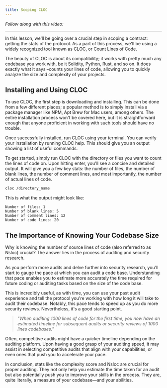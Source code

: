 ```yaml
---
title: Scoping CLOC
---
```


_Follow along with this video:_



---

In this lesson, we'll be going over a crucial step in scoping a contract: getting the stats of the protocol. As a part of this process, we'll be using a widely recognized tool known as CLOC, or Count Lines of Code.

The beauty of CLOC is about its compatibility; it works with pretty much any codebase you work with, be it Solidity, Python, Rust, and so on. It does exactly what it says –counts your lines of code, allowing you to quickly analyze the size and complexity of your projects.

## Installing and Using CLOC

To use CLOC, the first step is downloading and installing. This can be done from a few different places; a popular method is to simply install via a package manager like NPM, Apt Brew for Mac users, among others. The entire installation process won't be covered here, but it is straightforward enough that anyone proficient in working with such tools should have no trouble.

Once successfully installed, run CLOC using your terminal. You can verify your installation by running CLOC help. This should give you an output showing a list of useful commands.

To get started, simply run CLOC with the directory or files you want to count the lines of code on. Upon hitting enter, you'll see a concise and detailed output. It will give you a few key stats: the number of files, the number of blank lines, the number of comment lines, and most importantly, the number of actual lines of code.

```bash
cloc /directory_name
```

This is what the output might look like:

```shell
Number of files: 1
Number of blank lines: 5
Number of comment lines: 12
Number of code lines: 20
```

## The Importance of Knowing Your Codebase Size

Why is knowing the number of source lines of code (also referred to as Nsloc) crucial? The answer lies in the process of auditing and security research.

As you perform more audits and delve further into security research, you'll start to gauge the pace at which you can audit a code base. Understanding that pace enables you to estimate more accurately the time required for future coding or auditing tasks based on the size of the code base.

This is incredibly useful, as with time, you can use your past audit experience and tell the protocol you're working with how long it will take to audit their codebase. Notably, this pace tends to speed up as you do more security reviews. Nevertheless, it's a good starting point.

> _"When auditing 1000 lines of code for the first time, you now have an estimated timeline for subsequent audits or security reviews of 1000 lines codebases."_

Often, competitive audits might have a quicker timeline depending on the auditing platform. Upon having a good grasp of your auditing speed, it may assist in selecting competitive audits that align with your capabilities, or even ones that push you to accelerate your pace.

In conclusion, stats like the complexity score and Nsloc are crucial for proper auditing. They not only help you estimate the time taken for an audit but also potentially push you to improve your skills in the process. They are, quite literally, a measure of your codebase—and your abilities.
